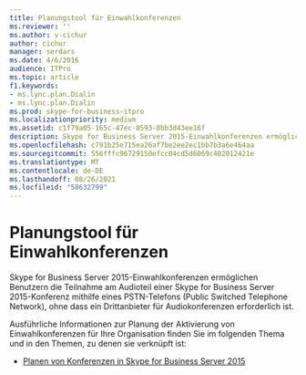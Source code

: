 ```yaml
---
title: Planungstool für Einwahlkonferenzen
ms.reviewer: ''
ms.author: v-cichur
author: cichur
manager: serdars
ms.date: 4/6/2016
audience: ITPro
ms.topic: article
f1.keywords:
- ms.lync.plan.Dialin
- ms.lync.plan.Dialin
ms.prod: skype-for-business-itpro
ms.localizationpriority: medium
ms.assetid: c1f79a05-165c-47ec-8593-0bb3d43ee16f
description: Skype for Business Server 2015-Einwahlkonferenzen ermöglichen Benutzern die Teilnahme am Audioteil einer Skype for Business Server 2015-Konferenz mithilfe eines Telefons mit öffentlichen Telefonen, ohne dass ein Drittanbieter für Audiokonferenzen erforderlich ist.
ms.openlocfilehash: c791b25e715ea26af7be2ee2ec1bb7b3a6e464aa
ms.sourcegitcommit: 556fffc96729150efcc04cd5d6069c402012421e
ms.translationtype: MT
ms.contentlocale: de-DE
ms.lasthandoff: 08/26/2021
ms.locfileid: "58632799"
---
```

# <a name="dial-in-conferencing-planning-tool"></a>Planungstool für Einwahlkonferenzen
 
Skype for Business Server 2015-Einwahlkonferenzen ermöglichen Benutzern die Teilnahme am Audioteil einer Skype for Business Server 2015-Konferenz mithilfe eines PSTN-Telefons (Public Switched Telephone Network), ohne dass ein Drittanbieter für Audiokonferenzen erforderlich ist.
  
Ausführliche Informationen zur Planung der Aktivierung von Einwahlkonferenzen für Ihre Organisation finden Sie im folgenden Thema und in den Themen, zu denen sie verknüpft ist: 
  
- [Planen von Konferenzen in Skype for Business Server 2015](../../plan-your-deployment/conferencing/conferencing.md)
    

